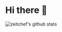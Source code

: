 # Hi there 👋

![zeitchef's github stats](https://github-readme-stats.vercel.app/api?username=zeitchef&show_icons=true)
